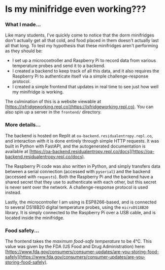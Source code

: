 # Is my minifridge even working???

### What I made...

Like many students, I've quickly come to notice that the dorm minifridges don't actually get all that cold, and food placed in them doesn't actually last all that long. To test my hypothesis that these minifridges aren't performing as they should be:
* I set up a microcontroller and Raspberry Pi to record data from various temperature probes and send it to a backend. 
* I created a backend to keep track of all this data, and it also requires the Raspberry Pi to authenticate itself via a simple challenge-response protocol. 
* I created a simple frontend that updates in real time to see just how well my minifridge is working. 

The culmination of this is a website viewable at [https://isfridgeworking.repl.co](https://isfridgeworking.repl.co). You can also spin up a server in the `frontend/` directory. 

### More details...

The backend is hosted on Replit at `oa-backend.residualentropy.repl.co`, and interaction with it is done entirely through simple HTTP requests. It was built in Python with FastAPI, and the autogenerated documentation is available at [https://oa-backend.residualentropy.repl.co/docs](https://oa-backend.residualentropy.repl.co/docs). 

The Raspberry Pi code was also written in Python, and simply transfers data between a serial connection (accessed with `pyserial`) and the backend (accessed with `requests`). Both the Raspberry Pi and the backend have a shared secret that they use to authenticate with each other, but this secret is never sent over the network. A challenge-response protocol is used instead. 

Lastly, the microcontroller I am using is ESP8266-based, and is connected to several DS18B20 digital temperature probes, using the `microDS18B20` library. It is simply connected to the Raspberry Pi over a USB cable, and is located inside the minifridge. 

### Food safety...

The frontend takes the *maximum food-safe temperature* to be 4°C. This value was given by the FDA (US Food and Drug Administration) here: [https://www.fda.gov/consumers/consumer-updates/are-you-storing-food-safely](https://www.fda.gov/consumers/consumer-updates/are-you-storing-food-safely). 
